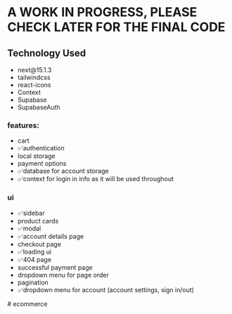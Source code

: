 <h1>A WORK IN PROGRESS, PLEASE CHECK LATER FOR THE FINAL CODE</h1>

<h2>Technology Used</h2>
<ul>
<li>next@15.1.3</li>
<li>tailwindcss</li>
<li>react-icons</li>
<li>Context</li>
<li>Supabase</li>
<li>SupabaseAuth</li>

</ul>

<h3>features:</h3>
<ul>
<li>cart</li>
<li>✅authentication</li>
<li>local storage</li>
<li>payment options</li>
<li>✅database for account storage</li>
<li>✅context for login in info as it will be used throughout</li>
</ul>
<h3>ui</h3>
<ul>
<li>✅sidebar</li>
<li>product cards</li>
<li>✅modal</li>
<li>✅account details page</li>
<li>checkout page</li>
<li>✅loading ui</li>
<li>✅404 page</li>
<li>successful payment page</li>
<li>dropdown menu for page order</li>
<li>pagination</li>
<li>✅dropdown menu for account (account settings, sign in/out)</li>
</ul>
# ecommerce
